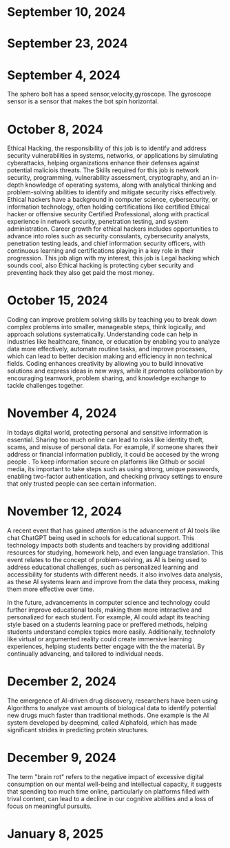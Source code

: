  # September 10, 2024
 # September 23, 2024
 # September 4, 2024
The sphero bolt has a speed sensor,velocity,gyroscope. The gyroscope sensor is a sensor that makes the bot spin horizontal.

 # October 8, 2024 
 Ethical Hacking, the responsibility of this job is to identify and address security vulnerabilities in systems, networks, or applications by simulating cyberattacks, helping organizations enhance their defenses against potential maliciois threats. The Skills required for this job is network security, programming, vulnerability assessment, cryptography, and an in-depth knowledge of operating systems, along with analytical thinking and problem-solving abilities to identify and mitigate security risks effectively. Ethical hackers have a background in computer science, cybersecurity, or information technology, often holding certifications like certified Ethical hacker or offensive security Certified Professional, along with practical experience in network security, penetration testing, and system administration. Career growth for ethical hackers includes opportunities to advance into roles such as security consulants, cybersecurity analysts, penetration testing leads, and chief information security officers, with continuous learning and certifications playing in a key role in their progression. This job align with my interest, this job is Legal hacking which sounds cool, also Ethical hacking is protecting cyber security and preventing hack they also get paid the most money.
 # October 15, 2024
 Coding can improve problem solving skills by teaching you to break down complex problems into smaller, manageable steps, think logically, and approach solutions systematically. Understanding code can help in industries like healthcare, finance, or education by enabling you to analyze data more effectively, automate routine tasks, and improve processes, which can lead to better decision making and efficiency in non technical fields. Coding enhances creativity by allowing you to build innovative solutions and express ideas in new ways, while it promotes collaboration by encouraging teamwork, problem sharing, and knowledge exchange to tackle challenges together.
# November 4, 2024
In todays digital world, protecting personal and sensitive information is essential. Sharing too much online can lead to risks like identity theft, scams, and misuse of personal data. For example, if someone shares their address or financial information publicly, it could be accesed by the wrong people . To keep information secure on platforms like Github or social media, its important to take steps such as using strong, unique passwords, enabling two-factor authentication, and checking privacy settings to ensure that only trusted people can see certain information.
# November 12, 2024
A recent event that has gained attention is the advancement of AI tools like chat ChatGPT being used in schools for educational support. This technology impacts both students and teachers by providing additional resources for studying, homework help, and even language translation. This event relates to the concept of problem-solving, as AI is being used to address educational challenges, such as personalized learning and accessibility for students with different needs. it also involves data analysis, as these AI systems learn and improve from the data they process, making them more effective over time.

In the future, advancements in computer science and technology could further improve educational tools, making them more interactive and personalized for each student. For example, AI could adapt its teaching style based on a students learning pace or preffered methods, helping students understand complex topics more easily. Additionally, technolofy like virtual or argumented reality could create immersive learning experiences, helping students better engage with the the material. By continually advancing, and tailored to individual needs.
# December 2, 2024
The emergence of AI-driven drug discovery, researchers have been using Algorithms to analyze vast amounts of biological data to identify potential new drugs much faster than traditional methods. One example is the AI system developed by deepmind, called Alphafold, which has made significant strides in predicting protein structures.
# December 9, 2024
The term "brain rot" refers to the negative impact of excessive digital consumption on our mental well-being and intellectual capacity, it suggests that spending too much time online, particularly on platforms filled with trival content, can lead to a decline in our cognitive abilities and a loss of focus on meaningful pursuits.
# January 8, 2025
